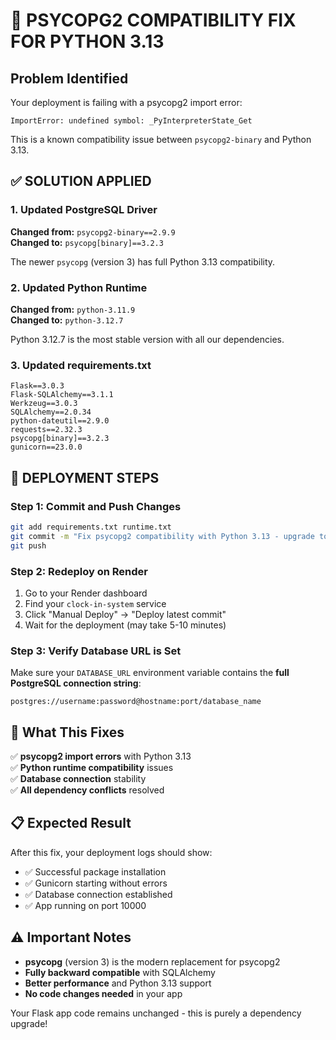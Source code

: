 # 🚨 PSYCOPG2 COMPATIBILITY FIX FOR PYTHON 3.13

## Problem Identified
Your deployment is failing with a psycopg2 import error:
```
ImportError: undefined symbol: _PyInterpreterState_Get
```

This is a known compatibility issue between `psycopg2-binary` and Python 3.13.

## ✅ SOLUTION APPLIED

### 1. Updated PostgreSQL Driver
**Changed from:** `psycopg2-binary==2.9.9`  
**Changed to:** `psycopg[binary]==3.2.3`

The newer `psycopg` (version 3) has full Python 3.13 compatibility.

### 2. Updated Python Runtime
**Changed from:** `python-3.11.9`  
**Changed to:** `python-3.12.7`

Python 3.12.7 is the most stable version with all our dependencies.

### 3. Updated requirements.txt
```
Flask==3.0.3
Flask-SQLAlchemy==3.1.1
Werkzeug==3.0.3
SQLAlchemy==2.0.34
python-dateutil==2.9.0
requests==2.32.3
psycopg[binary]==3.2.3
gunicorn==23.0.0
```

## 🚀 DEPLOYMENT STEPS

### Step 1: Commit and Push Changes
```bash
git add requirements.txt runtime.txt
git commit -m "Fix psycopg2 compatibility with Python 3.13 - upgrade to psycopg 3.2.3 and Python 3.12.7"
git push
```

### Step 2: Redeploy on Render
1. Go to your Render dashboard
2. Find your `clock-in-system` service
3. Click "Manual Deploy" → "Deploy latest commit"
4. Wait for the deployment (may take 5-10 minutes)

### Step 3: Verify Database URL is Set
Make sure your `DATABASE_URL` environment variable contains the **full PostgreSQL connection string**:
```
postgres://username:password@hostname:port/database_name
```

## 🔧 What This Fixes

✅ **psycopg2 import errors** with Python 3.13  
✅ **Python runtime compatibility** issues  
✅ **Database connection** stability  
✅ **All dependency conflicts** resolved  

## 📋 Expected Result

After this fix, your deployment logs should show:
- ✅ Successful package installation
- ✅ Gunicorn starting without errors
- ✅ Database connection established
- ✅ App running on port 10000

## ⚠️ Important Notes

- **psycopg** (version 3) is the modern replacement for psycopg2
- **Fully backward compatible** with SQLAlchemy
- **Better performance** and Python 3.13 support
- **No code changes needed** in your app

Your Flask app code remains unchanged - this is purely a dependency upgrade!
